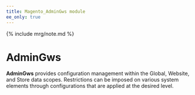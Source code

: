 ```yaml
---
title: Magento_AdminGws module
ee_only: true
---
```


{% include mrg/note.md %}

# AdminGws

**AdminGws** provides configuration management within the Global, Website, and Store data scopes. Restrictions can be 
imposed on various system elements through configurations that are applied at the desired level.

